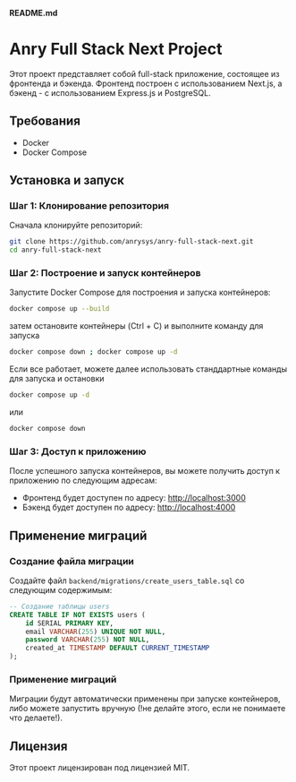 **README.md**

# Anry Full Stack Next Project

Этот проект представляет собой full-stack приложение, состоящее из фронтенда и бэкенда. 
Фронтенд построен с использованием Next.js, а бэкенд - с использованием Express.js и PostgreSQL.

## Требования

- Docker
- Docker Compose

## Установка и запуск

### Шаг 1: Клонирование репозитория

Сначала клонируйте репозиторий:

```bash
git clone https://github.com/anrysys/anry-full-stack-next.git
cd anry-full-stack-next
```

### Шаг 2: Построение и запуск контейнеров

Запустите Docker Compose для построения и запуска контейнеров:

```bash
docker compose up --build
```

затем остановите контейнеры (Ctrl + C) и выполните команду для запуска

```bash
docker compose down ; docker compose up -d
```

Если все работает, можете далее использовать станддартные команды для запуска и остановки

```bash
docker compose up -d
```

или

```bash
docker compose down
```

### Шаг 3: Доступ к приложению

После успешного запуска контейнеров, вы можете получить доступ к приложению по следующим адресам:

- Фронтенд будет доступен по адресу: [http://localhost:3000](http://localhost:3000)
- Бэкенд будет доступен по адресу: [http://localhost:4000](http://localhost:4000)

## Применение миграций

### Создание файла миграции

Создайте файл `backend/migrations/create_users_table.sql` со следующим содержимым:

```sql
-- Создание таблицы users
CREATE TABLE IF NOT EXISTS users (
    id SERIAL PRIMARY KEY,
    email VARCHAR(255) UNIQUE NOT NULL,
    password VARCHAR(255) NOT NULL,
    created_at TIMESTAMP DEFAULT CURRENT_TIMESTAMP
);
```

### Применение миграций

Миграции будут автоматически применены при запуске контейнеров,
либо можете запустить вручную (!не делайте этого, если не понимаете что делаете!).

## Лицензия

Этот проект лицензирован под лицензией MIT.
